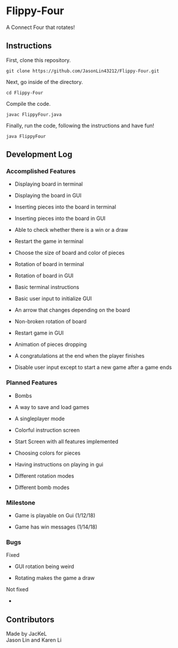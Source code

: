 # Flippy-Four

A Connect Four that rotates!


## Instructions

First, clone this repository.

```
git clone https://github.com/JasonLin43212/Flippy-Four.git
```

Next, go inside of the directory.

```
cd Flippy-Four
```

Compile the code.

```
javac FlippyFour.java
```

Finally, run the code, following the instructions and have fun!

```
java FlippyFour
```

## Development Log

### Accomplished Features

* Displaying board in terminal

* Displaying the board in GUI

* Inserting pieces into the board in terminal

* Inserting pieces into the board in GUI

* Able to check whether there is a win or a draw

* Restart the game in terminal

* Choose the size of board and color of pieces

* Rotation of board in terminal

* Rotation of board in GUI

* Basic terminal instructions

* Basic user input to initialize GUI

* An arrow that changes depending on the board

* Non-broken rotation of board

* Restart game in GUI

* Animation of pieces dropping

* A congratulations at the end when the player finishes

* Disable user input except to start a new game after a game ends

### Planned Features

* Bombs

* A way to save and load games

* A singleplayer mode

* Colorful instruction screen

* Start Screen with all features implemented

* Choosing colors for pieces

* Having instructions on playing in gui

* Different rotation modes

* Different bomb modes

### Milestone

* Game is playable on Gui (1/12/18)

* Game has win messages (1/14/18)

### Bugs

Fixed

* GUI rotation being weird

* Rotating makes the game a draw

Not fixed

*


## Contributors
Made by JacKeL  
Jason Lin and Karen Li
